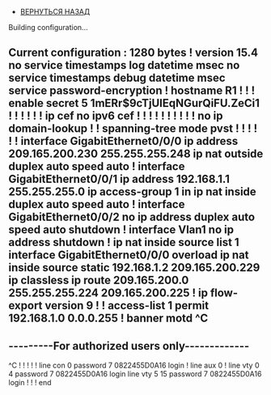- [ВЕРНУТЬСЯ НАЗАД](https://github.com/Art1shock/otus-networks/tree/main/labs/lab11)

Building configuration...

Current configuration : 1280 bytes
!
version 15.4
no service timestamps log datetime msec
no service timestamps debug datetime msec
service password-encryption
!
hostname R1
!
!
!
enable secret 5 $1$mERr$9cTjUIEqNGurQiFU.ZeCi1
!
!
!
!
!
!
ip cef
no ipv6 cef
!
!
!
!
!
!
!
!
!
!
no ip domain-lookup
!
!
spanning-tree mode pvst
!
!
!
!
!
!
interface GigabitEthernet0/0/0
 ip address 209.165.200.230 255.255.255.248
 ip nat outside
 duplex auto
 speed auto
!
interface GigabitEthernet0/0/1
 ip address 192.168.1.1 255.255.255.0
 ip access-group 1 in
 ip nat inside
 duplex auto
 speed auto
!
interface GigabitEthernet0/0/2
 no ip address
 duplex auto
 speed auto
 shutdown
!
interface Vlan1
 no ip address
 shutdown
!
ip nat inside source list 1 interface GigabitEthernet0/0/0 overload
ip nat inside source static 192.168.1.2 209.165.200.229 
ip classless
ip route 209.165.200.0 255.255.255.224 209.165.200.225 
!
ip flow-export version 9
!
!
access-list 1 permit 192.168.1.0 0.0.0.255
!
banner motd ^C
-----------------------------------------------
---------For authorized users only-------------
-----------------------------------------------
^C
!
!
!
!
!
line con 0
 password 7 0822455D0A16
 login
!
line aux 0
!
line vty 0 4
 password 7 0822455D0A16
 login
line vty 5 15
 password 7 0822455D0A16
 login
!
!
!
end
